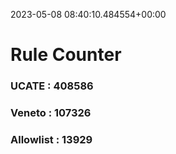 2023-05-08 08:40:10.484554+00:00
# Rule Counter 
 ### UCATE : 408586

 ### Veneto : 107326

 ### Allowlist : 13929